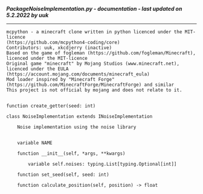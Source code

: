 ***PackageNoiseImplementation.py - documentation - last updated on 5.2.2022 by uuk***
___

    mcpython - a minecraft clone written in python licenced under the MIT-licence 
    (https://github.com/mcpython4-coding/core)
    Contributors: uuk, xkcdjerry (inactive)
    Based on the game of fogleman (https://github.com/fogleman/Minecraft), licenced under the MIT-licence
    Original game "minecraft" by Mojang Studios (www.minecraft.net), licenced under the EULA
    (https://account.mojang.com/documents/minecraft_eula)
    Mod loader inspired by "Minecraft Forge" (https://github.com/MinecraftForge/MinecraftForge) and similar
    This project is not official by mojang and does not relate to it.


    function create_getter(seed: int)

    class NoiseImplementation extends INoiseImplementation
        
        Noise implementation using the noise library


        variable NAME

        function __init__(self, *args, **kwargs)

            variable self.noises: typing.List[typing.Optional[int]]

        function set_seed(self, seed: int)

        function calculate_position(self, position) -> float